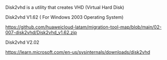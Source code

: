 Disk2vhd is a utility that creates VHD (Virtual Hard Disk)

Disk2vhd V1.62 ( For Windows 2003 Operating System)

https://github.com/huaweicloud-latam/migration-tool-map/blob/main/02-007-disk2vhd/Disk2vhd_v1.62.zip


Disk2vhd V2.02 

https://learn.microsoft.com/en-us/sysinternals/downloads/disk2vhd



